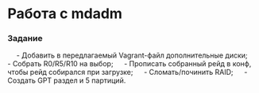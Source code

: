 # Работа с mdadm #

### Задание ###
&emsp; - Добавить в передлагаемый Vagrant-файл дополнительные диски;
&emsp; - Собрать R0/R5/R10 на выбор;
&emsp; - Прописать собранный рейд в конф, чтобы рейд собирался при загрузке;
&emsp; - Сломать/починить RAID;
&emsp; - Cоздать GPT раздел и 5 партиций.
